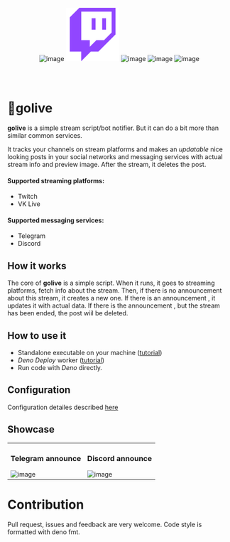 <div align="center" style="height: 140px; padding: 30px">
  <img height="120" alt="image" src="https://images.vkplay.live/user/9219868/avatar?change_time=1685723528"/>
  <img height="120" alt="image" src="https://raw.githubusercontent.com/github/explore/e9b60076c672159b441c7054f765635a5a30683a/topics/twitch/twitch.png"/>
  <img height="120" alt="image" src="https://www.svgrepo.com/show/416456/arrow-interface-next.svg"/>
  <img height="120" alt="image" src="https://www.svgrepo.com/show/331368/discord-v2.svg"/>
  <img height="120" alt="image" src="https://www.svgrepo.com/show/303292/telegram-logo.svg"/>
</div>

# 🔴golive

**golive** is a simple stream script/bot notifier. But it can do a bit more than similar common services.

It tracks your channels on stream platforms and makes an _updatable_ nice looking posts in your social networks and
messaging services with actual stream info and preview image. After the stream, it deletes the post.

#### Supported streaming platforms:

- Twitch
- VK Live

#### Supported messaging services:

- Telegram
- Discord

## How it works

The core of **golive** is a simple script. When it runs, it goes to streaming platforms, fetch info about the stream.
Then, if there is no announcement about this stream, it creates a new one. If there is an announcement , it updates it
with actual data. If there is the announcement , but the stream has been ended, the post wiil be deleted.

## How to use it

- Standalone executable on your machine ([tutorial](https://github.com/shevernitskiy/golive/docs/standalone.md))
- _Deno Deploy_ worker ([tutorial](https://github.com/shevernitskiy/golive/docs/deploy.md))
- Run code with _Deno_ directly.

## Configuration

Configuration detailes described [here](https://github.com/shevernitskiy/golive/docs/configuration.md)

## Showcase

<table align="center">
  <tr>
    <td valign="top">

### Telegram announce

<img width="345" alt="image" src="https://github.com/shevernitskiy/golive/assets/28886342/f7ce8163-988d-4888-b7db-10808b9f1ccf">
    </td>
    <td valign="top">

### Discord announce

<img width="329" alt="image" src="https://github.com/shevernitskiy/golive/assets/28886342/c43ac18e-c119-4550-b21d-68d3af72b6dc">
    </td>
  </tr>
</table>

# Contribution

Pull request, issues and feedback are very welcome. Code style is formatted with deno fmt.
